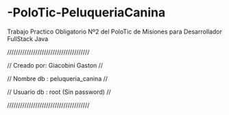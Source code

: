 # -PoloTic-PeluqueriaCanina
Trabajo Practico Obligatorio Nº2 del PoloTic de Misiones para Desarrollador FullStack Java

//////////////////////////////////////

// Creado por: Giacobini Gaston     //

// Nombre db : peluqueria_canina    //

// Usuario db : root (Sin password) //

//////////////////////////////////////
